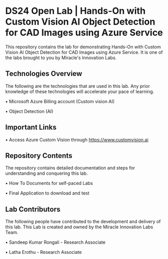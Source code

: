 # DS24 Open Lab | Hands-On with Custom Vision AI Object Detection for CAD Images using Azure Service

This repository contains the lab for demonstrating Hands-On with Custom Vision AI Object Detection for CAD Images using Azure Service. It is one of the labs brought to you by Miracle's Innovation Labs.

## Technologies Overview

The following are the technologies that are used in this lab. Any prior knowledge of these technologies will accelerate your pace of learning.

• Microsoft Azure Billing account (Custom vision AI)

• Object Detection (AI)

## Important Links

• Access Azure Custom Vision through https://www.customvision.ai

## Repository Contents

The repository contains detailed documentation and steps for understanding and conquering this lab.

• How To Documents for self-paced Labs

• Final Application to download and test

## Lab Contributors

The following people have contributed to the development and delivery of this lab. This Lab is created and owned by the Miracle Innovation Labs Team.

• Sandeep Kumar Rongali - Research Associate

• Latha Erothu - Research Associate
